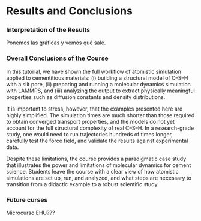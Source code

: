 # Results and Conclusions

### Interpretation of the Results

Ponemos las gráficas y vemos qué sale.

### Overall Conclusions of the Course

In this tutorial, we have shown the full workflow of atomistic simulation applied to cementitious materials: (i) building a structural model of C–S–H with a slit pore, (ii) preparing and running a molecular dynamics simulation with LAMMPS, and (iii) analyzing the output to extract physically meaningful properties such as diffusion constants and density distributions.

It is important to stress, however, that the examples presented here are highly simplified. The simulation times are much shorter than those required to obtain converged transport properties, and the models do not yet account for the full structural complexity of real C–S–H. In a research-grade study, one would need to run trajectories hundreds of times longer, carefully test the force field, and validate the results against experimental data.

Despite these limitations, the course provides a paradigmatic case study that illustrates the power and limitations of molecular dynamics for cement science. Students leave the course with a clear view of how atomistic simulations are set up, run, and analyzed, and what steps are necessary to transition from a didactic example to a robust scientific study.

### Future curses

Microcurso EHU???
